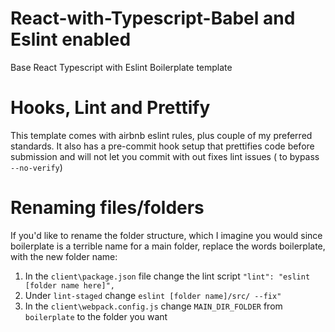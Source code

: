 # React-with-Typescript-Babel and Eslint enabled
 Base React Typescript with Eslint Boilerplate template
# Hooks, Lint and Prettify 
 This template comes with airbnb eslint rules, plus couple of my preferred standards. It also has a pre-commit hook setup that prettifies code before submission and will not let you commit with out fixes lint issues ( to bypass ``--no-verify``)

# Renaming files/folders
If you'd like to rename the folder structure, which I imagine you would since boilerplate is a terrible name for a main folder, replace the words boilerplate, with the new folder name:
1. In the `client\package.json` file change the lint script
      ```"lint": "eslint [folder name here]",```
2. Under `lint-staged` change  ```eslint [folder name]/src/ --fix"```
3. In the `client\webpack.config.js` change `MAIN_DIR_FOLDER` from `boilerplate` to the folder you want
